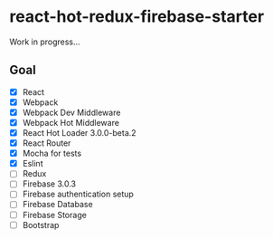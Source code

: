 react-hot-redux-firebase-starter
=====================

Work in progress...

## Goal

- [X] React
- [X] Webpack
- [X] Webpack Dev Middleware
- [X] Webpack Hot Middleware
- [X] React Hot Loader 3.0.0-beta.2
- [X] React Router
- [X] Mocha for tests
- [X] Eslint
- [ ] Redux
- [ ] Firebase 3.0.3
- [ ] Firebase authentication setup
- [ ] Firebase Database
- [ ] Firebase Storage
- [ ] Bootstrap
